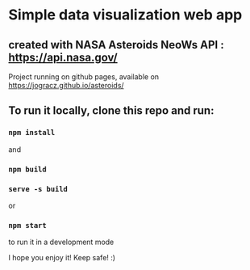 # Simple data visualization web app 
## created with NASA Asteroids NeoWs API : https://api.nasa.gov/

Project running on github pages, available on https://jogracz.github.io/asteroids/

## To run it locally, clone this repo and run:

### `npm install`

and 

### `npm build`

### `serve -s build`
 
 or

### `npm start`

 to run it in a development mode


I hope you enjoy it! Keep safe! :)
